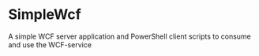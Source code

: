 SimpleWcf
=========
A simple WCF server application and PowerShell client scripts to consume and use the WCF-service
